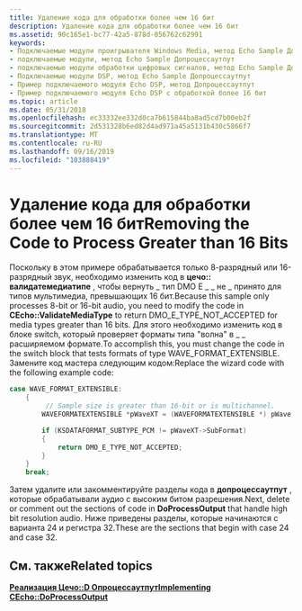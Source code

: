 ```yaml
---
title: Удаление кода для обработки более чем 16 бит
description: Удаление кода для обработки более чем 16 бит
ms.assetid: 90c165e1-bc77-42a5-878d-056762c62991
keywords:
- Подключаемые модули проигрывателя Windows Media, метод Echo Sample Допроцессаутпут
- подключаемые модули, метод Echo Sample Допроцессаутпут
- подключаемые модули обработки цифровых сигналов, метод Echo Sample Допроцессаутпут
- Подключаемые модули DSP, метод Echo Sample Допроцессаутпут
- Пример подключаемого модуля Echo DSP, метод Допроцессаутпут
- Пример подключаемого модуля Echo DSP с обработкой более 16 бит
ms.topic: article
ms.date: 05/31/2018
ms.openlocfilehash: ec33332ee332d0ca7b615844ba8ad5cd7b00eb2f
ms.sourcegitcommit: 2d531328b6ed82d4ad971a45a5131b430c5866f7
ms.translationtype: MT
ms.contentlocale: ru-RU
ms.lasthandoff: 09/16/2019
ms.locfileid: "103888419"
---
```

# <a name="removing-the-code-to-process-greater-than-16-bits"></a><span data-ttu-id="0f568-109">Удаление кода для обработки более чем 16 бит</span><span class="sxs-lookup"><span data-stu-id="0f568-109">Removing the Code to Process Greater than 16 Bits</span></span>

<span data-ttu-id="0f568-110">Поскольку в этом примере обрабатывается только 8-разрядный или 16-разрядный звук, необходимо изменить код в **цечо:: валидатемедиатипе** , чтобы вернуть \_ тип DMO E \_ \_ не \_ принято для типов мультимедиа, превышающих 16 бит.</span><span class="sxs-lookup"><span data-stu-id="0f568-110">Because this sample only processes 8-bit or 16-bit audio, you need to modify the code in **CEcho::ValidateMediaType** to return DMO\_E\_TYPE\_NOT\_ACCEPTED for media types greater than 16 bits.</span></span> <span data-ttu-id="0f568-111">Для этого необходимо изменить код в блоке switch, который проверяет форматы типа "волна" в \_ \_ расширяемом формате.</span><span class="sxs-lookup"><span data-stu-id="0f568-111">To accomplish this, you must change the code in the switch block that tests formats of type WAVE\_FORMAT\_EXTENSIBLE.</span></span> <span data-ttu-id="0f568-112">Замените код мастера следующим кодом:</span><span class="sxs-lookup"><span data-stu-id="0f568-112">Replace the wizard code with the following example code:</span></span>


```C++
case WAVE_FORMAT_EXTENSIBLE:
    {
         // Sample size is greater than 16-bit or is multichannel.
        WAVEFORMATEXTENSIBLE *pWaveXT = (WAVEFORMATEXTENSIBLE *) pWave;

        if (KSDATAFORMAT_SUBTYPE_PCM != pWaveXT->SubFormat)
        {
            return DMO_E_TYPE_NOT_ACCEPTED;
        }
    }
    break;

```



<span data-ttu-id="0f568-113">Затем удалите или закомментируйте разделы кода в **допроцессаутпут** , которые обрабатывали аудио с высоким битом разрешения.</span><span class="sxs-lookup"><span data-stu-id="0f568-113">Next, delete or comment out the sections of code in **DoProcessOutput** that handle high bit resolution audio.</span></span> <span data-ttu-id="0f568-114">Ниже приведены разделы, которые начинаются с варианта 24 и регистра 32.</span><span class="sxs-lookup"><span data-stu-id="0f568-114">These are the sections that begin with case 24 and case 32.</span></span>

## <a name="related-topics"></a><span data-ttu-id="0f568-115">См. также</span><span class="sxs-lookup"><span data-stu-id="0f568-115">Related topics</span></span>

<dl> <dt>

[<span data-ttu-id="0f568-116">**Реализация Цечо::D Опроцессаутпут**</span><span class="sxs-lookup"><span data-stu-id="0f568-116">**Implementing CEcho::DoProcessOutput**</span></span>](implementing-cecho--doprocessoutput.md)
</dt> </dl>

 

 




